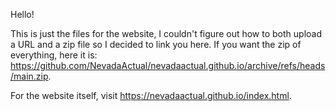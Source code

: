 Hello!

This is just the files for the website, I couldn't figure out how to both upload a URL and a zip file so I decided to link you here. If you want the zip of everything, here it is: https://github.com/NevadaActual/nevadaactual.github.io/archive/refs/heads/main.zip.

For the website itself, visit https://nevadaactual.github.io/index.html.
